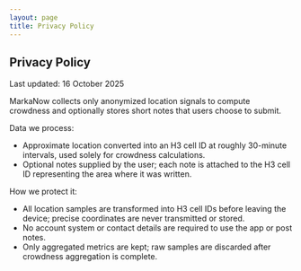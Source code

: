 ```yaml
---
layout: page
title: Privacy Policy
---
```


## Privacy Policy

Last updated: 16 October 2025

MarkaNow collects only anonymized location signals to compute crowdness and optionally stores short notes that users
choose to submit.

Data we process:
- Approximate location converted into an H3 cell ID at roughly 30-minute intervals, used solely for crowdness calculations.
- Optional notes supplied by the user; each note is attached to the H3 cell ID representing the area where it was written.

How we protect it:
- All location samples are transformed into H3 cell IDs before leaving the device; precise coordinates are never transmitted or stored.
- No account system or contact details are required to use the app or post notes.
- Only aggregated metrics are kept; raw samples are discarded after crowdness aggregation is complete.
